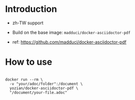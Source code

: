 # Introduction

* zh-TW support

* Build on the base image: `madduci/docker-asciidoctor-pdf`

* ref: https://github.com/madduci/docker-asciidoctor-pdf


# How to use

```

docker run --rm \
  -v "your/adoc/folder":/document \
  yozian/docker-asciidoctor-pdf \
  "/document/your-file.adoc"
  
```


